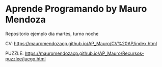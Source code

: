 # Aprende Programando by Mauro Mendoza
Repositorio ejemplo dia martes, turno noche

CV: https://mauromendozacp.github.io/AP_Mauro/CV%20AP/index.html

PUZZLE: https://mauromendozacp.github.io/AP_Mauro/Recursos-puzzlee/juego.html
